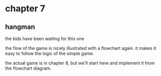 # chapter 7

## hangman

the kids have been waiting for this one

the flow of the game is nicely illustrated with a flowchart again. it makes it easy to follow the logic of the simple game.

the actual game is in chapter 8, but we'll start here and implement it from the flowchart diagram.